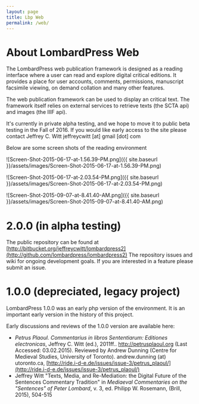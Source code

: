 ```yaml
---
layout: page
title: Lbp Web
permalink: /web/
---
```


# About LombardPress Web

The LombardPress web publication framework is designed as a reading interface where a user can read and explore digital critical editions. It provides a place for user accounts, comments, permissions, manuscript facsimile viewing, on demand collation and many other features. 

The web publication framework can be used to display an critical text. The framework itself relies on external services to retrieve texts (the SCTA api) and images (the IIIF api). 

It's currently in private alpha testing, and we hope to move it to public beta testing in the Fall of 2016. If you would like early access to the site please contact Jeffrey C. Witt jeffreycwitt [at] gmail [dot] com

Below are some screen shots of the reading environment


![Screen-Shot-2015-06-17-at-1.56.39-PM.png]({{ site.baseurl }}/assets/images/Screen-Shot-2015-06-17-at-1.56.39-PM.png)

![Screen-Shot-2015-06-17-at-2.03.54-PM.png]({{ site.baseurl }}/assets/images/Screen-Shot-2015-06-17-at-2.03.54-PM.png)

![Screen-Shot-2015-09-07-at-8.41.40-AM.png]({{ site.baseurl }}/assets/images/Screen-Shot-2015-09-07-at-8.41.40-AM.png)

# 2.0.0 (in alpha testing)

The public repository can be found at [http://bitbucket.org/jeffreycwitt/lombardpress2](http://github.com/lombardpress/lombardpress2) The repository issues and wiki for ongoing development goals. If you are interested in a feature please submit an issue.

# 1.0.0 (depreciated, legacy project)

LombardPress 1.0.0 was an early php version of the environment. It is an important early version in the history of this project. 

Early discussions and reviews of the 1.0.0 version are available here:

* *Petrus Plaoul. Commentarius in libros Sententiarum: Editiones electronicas*, Jeffrey C. Witt (ed.), 2011ff.. http://petrusplaoul.org (Last Accessed: 03.02.2015). Reviewed by Andrew Dunning (Centre for Medieval Studies, University of Toronto). andrew.dunning (at) utoronto.ca, [http://ride.i-d-e.de/issues/issue-3/petrus_plaoul/](http://ride.i-d-e.de/issues/issue-3/petrus_plaoul/)
* Jeffrey Witt "Texts, Media, and Re-Mediation: the Digital Future of the Sentences Commentary Tradition" in *Mediaeval Commentaries on the "Sentences" of Peter Lombard*, v. 3, ed. Philipp W. Rosemann, (Brill, 2015), 504-515




